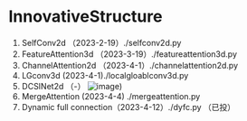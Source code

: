 # InnovativeStructure

1. SelfConv2d  （2023-2-19）./selfconv2d.py
2. FeatureAttention3d  （2023-3-19）./featureattention3d.py
3. ChannelAttention2d  （2023-4-1）./channelattention2d.py
4. LGconv3d (2023-4-1)./localgloablconv3d.py
5. DCSINet2d （-）
![image](https://user-images.githubusercontent.com/33023091/229284423-823a8a0a-1293-4227-94ff-a6a46fb1e1b5.png))
6. MergeAttention (2023-4-4) ./mergeattention.py
7. Dynamic full connection（2023-4-12）./dyfc.py （已投）
